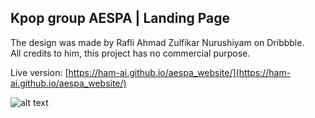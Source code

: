 ## Kpop group AESPA | Landing Page 

The design was made by Rafli Ahmad Zulfikar Nurushiyam on Dribbble. <br>
All credits to him, this project has no commercial purpose.

Live version: [https://ham-ai.github.io/aespa_website/](https://ham-ai.github.io/aespa_website/)


![alt text](https://cdn.dribbble.com/users/5765213/screenshots/15027704/media/1fbea35bad56e9550cb2e81a2a8ebb93.jpg)
